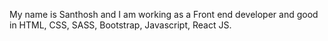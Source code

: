 My name is Santhosh and I am working as a Front end developer and good in HTML, CSS, SASS, Bootstrap, Javascript, React JS.


